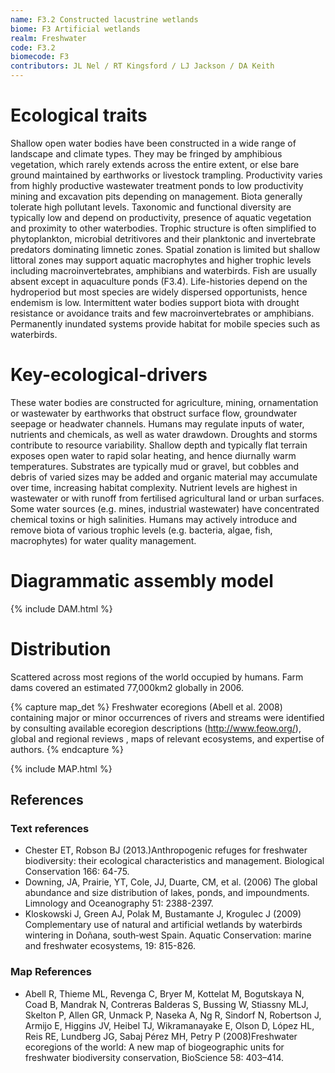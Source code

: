 ```yaml
---
name: F3.2 Constructed lacustrine wetlands
biome: F3 Artificial wetlands
realm: Freshwater
code: F3.2
biomecode: F3
contributors: JL Nel / RT Kingsford / LJ Jackson / DA Keith
---
```


# Ecological traits

Shallow open water bodies have been constructed in a wide range of landscape and climate types. They may be fringed by amphibious vegetation, which rarely extends across the entire extent, or else bare ground maintained by earthworks or livestock trampling. Productivity varies from highly productive wastewater treatment ponds to low productivity mining and excavation pits depending on management. Biota generally tolerate high pollutant levels. Taxonomic and functional diversity are typically low and depend on productivity, presence of aquatic vegetation and proximity to other waterbodies. Trophic structure is often simplified to phytoplankton, microbial detritivores and their planktonic and invertebrate predators dominating limnetic zones. Spatial zonation is limited but shallow littoral zones may support aquatic macrophytes and higher trophic levels including macroinvertebrates, amphibians and waterbirds. Fish are usually absent except in aquaculture ponds (F3.4). Life-histories depend on the hydroperiod but most species are widely dispersed opportunists, hence endemism is low. Intermittent water bodies support biota with drought resistance or avoidance traits and few macroinvertebrates or amphibians. Permanently inundated systems provide habitat for mobile species such as waterbirds.

# Key-ecological-drivers

These water bodies are constructed for agriculture, mining, ornamentation or wastewater by earthworks that obstruct surface flow, groundwater seepage or headwater channels. Humans may regulate inputs of water, nutrients and chemicals, as well as water drawdown. Droughts and storms contribute to resource variability. Shallow depth and typically flat terrain exposes open water to rapid solar heating, and hence diurnally warm temperatures. Substrates are typically mud or gravel, but cobbles and debris of varied sizes may be added and organic material may accumulate over time, increasing habitat complexity. Nutrient levels are highest in wastewater or with runoff from fertilised agricultural land or urban surfaces. Some water sources (e.g. mines, industrial wastewater) have concentrated chemical toxins or high salinities. Humans may actively introduce and remove biota of various trophic levels (e.g. bacteria, algae, fish, macrophytes) for water quality management.

# Diagrammatic assembly model

{% include DAM.html %}

# Distribution

Scattered across most regions of the world occupied by humans. Farm dams covered an estimated 77,000km2 globally in 2006.

{% capture map_det %} Freshwater ecoregions (Abell et al. 2008) containing major or minor occurrences of rivers and streams were identified by consulting available ecoregion descriptions (http://www.feow.org/),  global and regional reviews , maps of relevant ecosystems, and expertise of authors. {% endcapture %}

{% include MAP.html %}

## References

### Text references

* Chester ET, Robson BJ (2013.)Anthropogenic refuges for freshwater biodiversity: their ecological characteristics and management. Biological Conservation 166: 64-75.
* Downing, JA, Prairie, YT, Cole, JJ, Duarte, CM, et al. (2006) The global abundance and size distribution of lakes, ponds, and impoundments. Limnology and Oceanography 51: 2388-2397.
* Kloskowski J, Green AJ, Polak M, Bustamante J, Krogulec J (2009) Complementary use of natural and artificial wetlands by waterbirds wintering in Doñana, south‐west Spain. Aquatic Conservation: marine and freshwater ecosystems, 19: 815-826.

### Map References

* Abell R, Thieme ML, Revenga C, Bryer M, Kottelat M, Bogutskaya N, Coad B, Mandrak N, Contreras Balderas S, Bussing W, Stiassny MLJ, Skelton P, Allen GR, Unmack P, Naseka A, Ng R, Sindorf N, Robertson J, Armijo E, Higgins JV, Heibel TJ, Wikramanayake E, Olson D, López HL, Reis RE, Lundberg JG, Sabaj Pérez MH, Petry P (2008)Freshwater ecoregions of the world: A new map of biogeographic units for freshwater biodiversity conservation, BioScience 58: 403–414.
